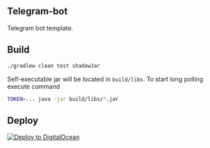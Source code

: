 ## Telegram-bot

Telegram bot template.

## Build

```sh
./gradlew clean test shadowJar
```

Self-executable jar will be located in `build/libs`. To start long polling execute command

```sh
TOKEN=... java -jar build/libs/*.jar
```

## Deploy

[![Deploy to DigitalOcean](https://www.deploytodo.com/do-btn-blue-ghost.svg)](https://your/repo/link/here)